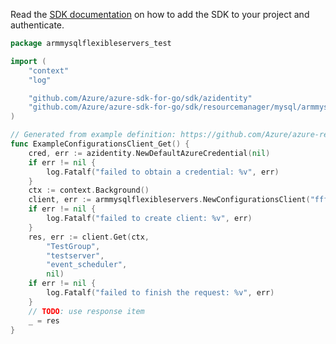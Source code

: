 Read the [SDK documentation](https://github.com/Azure/azure-sdk-for-go/blob/sdk%2Fresourcemanager%2Fmysql%2Farmmysqlflexibleservers%2Fv1.0.0/sdk/resourcemanager/mysql/armmysqlflexibleservers/README.md) on how to add the SDK to your project and authenticate.

```go
package armmysqlflexibleservers_test

import (
	"context"
	"log"

	"github.com/Azure/azure-sdk-for-go/sdk/azidentity"
	"github.com/Azure/azure-sdk-for-go/sdk/resourcemanager/mysql/armmysqlflexibleservers"
)

// Generated from example definition: https://github.com/Azure/azure-rest-api-specs/tree/main/specification/mysql/resource-manager/Microsoft.DBforMySQL/stable/2021-05-01/examples/ConfigurationGet.json
func ExampleConfigurationsClient_Get() {
	cred, err := azidentity.NewDefaultAzureCredential(nil)
	if err != nil {
		log.Fatalf("failed to obtain a credential: %v", err)
	}
	ctx := context.Background()
	client, err := armmysqlflexibleservers.NewConfigurationsClient("ffffffff-ffff-ffff-ffff-ffffffffffff", cred, nil)
	if err != nil {
		log.Fatalf("failed to create client: %v", err)
	}
	res, err := client.Get(ctx,
		"TestGroup",
		"testserver",
		"event_scheduler",
		nil)
	if err != nil {
		log.Fatalf("failed to finish the request: %v", err)
	}
	// TODO: use response item
	_ = res
}
```
